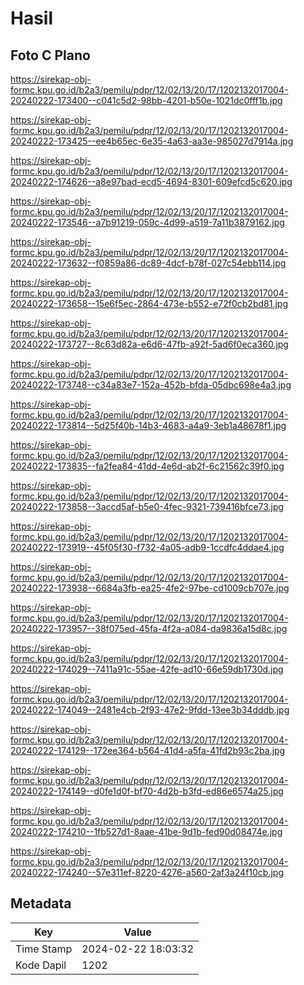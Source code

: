 # Hasil

## Foto C Plano

https://sirekap-obj-formc.kpu.go.id/b2a3/pemilu/pdpr/12/02/13/20/17/1202132017004-20240222-173400--c041c5d2-98bb-4201-b50e-1021dc0fff1b.jpg

https://sirekap-obj-formc.kpu.go.id/b2a3/pemilu/pdpr/12/02/13/20/17/1202132017004-20240222-173425--ee4b65ec-6e35-4a63-aa3e-985027d7914a.jpg

https://sirekap-obj-formc.kpu.go.id/b2a3/pemilu/pdpr/12/02/13/20/17/1202132017004-20240222-174626--a8e97bad-ecd5-4694-8301-609efcd5c620.jpg

https://sirekap-obj-formc.kpu.go.id/b2a3/pemilu/pdpr/12/02/13/20/17/1202132017004-20240222-173546--a7b91219-059c-4d99-a519-7a11b3879162.jpg

https://sirekap-obj-formc.kpu.go.id/b2a3/pemilu/pdpr/12/02/13/20/17/1202132017004-20240222-173632--f0859a86-dc89-4dcf-b78f-027c54ebb114.jpg

https://sirekap-obj-formc.kpu.go.id/b2a3/pemilu/pdpr/12/02/13/20/17/1202132017004-20240222-173658--15e6f5ec-2864-473e-b552-e72f0cb2bd81.jpg

https://sirekap-obj-formc.kpu.go.id/b2a3/pemilu/pdpr/12/02/13/20/17/1202132017004-20240222-173727--8c63d82a-e6d6-47fb-a92f-5ad6f0eca360.jpg

https://sirekap-obj-formc.kpu.go.id/b2a3/pemilu/pdpr/12/02/13/20/17/1202132017004-20240222-173748--c34a83e7-152a-452b-bfda-05dbc698e4a3.jpg

https://sirekap-obj-formc.kpu.go.id/b2a3/pemilu/pdpr/12/02/13/20/17/1202132017004-20240222-173814--5d25f40b-14b3-4683-a4a9-3eb1a48678f1.jpg

https://sirekap-obj-formc.kpu.go.id/b2a3/pemilu/pdpr/12/02/13/20/17/1202132017004-20240222-173835--fa2fea84-41dd-4e6d-ab2f-6c21562c39f0.jpg

https://sirekap-obj-formc.kpu.go.id/b2a3/pemilu/pdpr/12/02/13/20/17/1202132017004-20240222-173858--3accd5af-b5e0-4fec-9321-739416bfce73.jpg

https://sirekap-obj-formc.kpu.go.id/b2a3/pemilu/pdpr/12/02/13/20/17/1202132017004-20240222-173919--45f05f30-f732-4a05-adb9-1ccdfc4ddae4.jpg

https://sirekap-obj-formc.kpu.go.id/b2a3/pemilu/pdpr/12/02/13/20/17/1202132017004-20240222-173938--6684a3fb-ea25-4fe2-97be-cd1009cb707e.jpg

https://sirekap-obj-formc.kpu.go.id/b2a3/pemilu/pdpr/12/02/13/20/17/1202132017004-20240222-173957--38f075ed-45fa-4f2a-a084-da9836a15d8c.jpg

https://sirekap-obj-formc.kpu.go.id/b2a3/pemilu/pdpr/12/02/13/20/17/1202132017004-20240222-174029--7411a91c-55ae-42fe-ad10-66e59db1730d.jpg

https://sirekap-obj-formc.kpu.go.id/b2a3/pemilu/pdpr/12/02/13/20/17/1202132017004-20240222-174049--2481e4cb-2f93-47e2-9fdd-13ee3b34dddb.jpg

https://sirekap-obj-formc.kpu.go.id/b2a3/pemilu/pdpr/12/02/13/20/17/1202132017004-20240222-174129--172ee364-b564-41d4-a5fa-41fd2b93c2ba.jpg

https://sirekap-obj-formc.kpu.go.id/b2a3/pemilu/pdpr/12/02/13/20/17/1202132017004-20240222-174149--d0fe1d0f-bf70-4d2b-b3fd-ed86e6574a25.jpg

https://sirekap-obj-formc.kpu.go.id/b2a3/pemilu/pdpr/12/02/13/20/17/1202132017004-20240222-174210--1fb527d1-8aae-41be-9d1b-fed90d08474e.jpg

https://sirekap-obj-formc.kpu.go.id/b2a3/pemilu/pdpr/12/02/13/20/17/1202132017004-20240222-174240--57e311ef-8220-4276-a560-2af3a24f10cb.jpg


## Metadata

| Key        | Value               |
| ---------- | ------------------- |
| Time Stamp | 2024-02-22 18:03:32 |
| Kode Dapil | 1202                |



